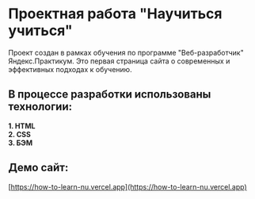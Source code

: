 # Проектная работа "Научиться учиться"  
Проект создан в рамках обучения по программе "Веб-разработчик" Яндекс.Практикум.
Это первая страница сайта о современных и эффективных подходах к обучению.

## В процессе разработки использованы технологии:  
__1. HTML__  
__2. CSS__  
__3. БЭМ__  

## Демо сайт: 
[https://how-to-learn-nu.vercel.app](https://how-to-learn-nu.vercel.app)
